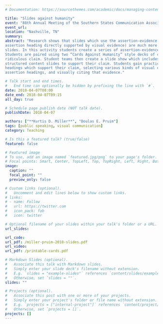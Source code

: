 ```yaml
---
# Documentation: https://sourcethemes.com/academic/docs/managing-content/

title: "Slides against humanity"
event: "88th Annual Meeting of the Southern States Communication Association"
event_url:
location: "Nashville, TN"
summary: 
abstract: "Research shows that slides which use the assertion-evidence structure (a full-sentence
assertion heading directly supported by visual evidence) are much more effective than typical
slides. In this activity students create a series of assertion-evidence slides to support a claim.
Students are paired using two “Cards Against Humanity” style decks of cards to create a
ridiculous claim. Student teams then create a slide show which includes three assertion-evidence
structured content slides to support their claim. Students gain practice constructing assertion
headings which support their claim, selecting various kinds of visual evidence to support these
assertion headings, and visually citing that evidence."

# Talk start and end times.
#   End time can optionally be hidden by prefixing the line with `#`.
date: 2018-04-07T08:00
date_end: 2018-04-07T09:15
all_day: true

# Schedule page publish date (NOT talk date).
publishDate: 2018-04-07

authors: ["**Kurtis D. Miller**", "Doulas E. Pruim"]
tags: [public speaking, visual communication]
category: Teaching

# Is this a featured talk? (true/false)
featured: false

# Featured image
# To use, add an image named `featured.jpg/png` to your page's folder. 
# Focal points: Smart, Center, TopLeft, Top, TopRight, Left, Right, BottomLeft, Bottom, BottomRight.
image:
  caption: ""
  focal_point: ""
  preview_only: false

# Custom links (optional).
#   Uncomment and edit lines below to show custom links.
# links:
# - name: Follow
#   url: https://twitter.com
#   icon_pack: fab
#   icon: twitter

# Optional filename of your slides within your talk's folder or a URL.
url_slides:

url_code:
url_pdf: /miller-pruim-2018-slides.pdf
url_video:
url_pdf: /printable-cards.pdf

# Markdown Slides (optional).
#   Associate this talk with Markdown slides.
#   Simply enter your slide deck's filename without extension.
#   E.g. `slides = "example-slides"` references `content/slides/example-slides.md`.
#   Otherwise, set `slides = ""`.
slides: ""

# Projects (optional).
#   Associate this post with one or more of your projects.
#   Simply enter your project's folder or file name without extension.
#   E.g. `projects = ["internal-project"]` references `content/project/deep-learning/index.md`.
#   Otherwise, set `projects = []`.
projects: []
---
```


